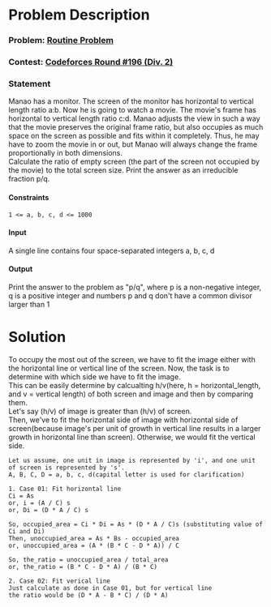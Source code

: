 # Problem Description
### Problem: [Routine Problem](https://codeforces.com/problemset/problem/337/B)

### Contest: [Codeforces Round #196 (Div. 2)](https://codeforces.com/contest/337)

### Statement
Manao has a monitor. The screen of the monitor has horizontal to vertical length ratio a:b. Now he is going to watch a movie. The movie's frame has horizontal to vertical length ratio c:d. Manao adjusts the view in such a way that the movie preserves the original frame ratio, but also occupies as much space on the screen as possible and fits within it completely. Thus, he may have to zoom the movie in or out, but Manao will always change the frame proportionally in both dimensions.  
Calculate the ratio of empty screen (the part of the screen not occupied by the movie) to the total screen size. Print the answer as an irreducible fraction p/q.

#### Constraints
```
1 <= a, b, c, d <= 1000
```
#### Input
A single line contains four space-separated integers a, b, c, d

#### Output
Print the answer to the problem as "p/q", where p is a non-negative integer, q is a positive integer and numbers p and q don't have a common divisor larger than 1


# Solution
To occupy the most out of the screen, we have to fit the image either with the horizontal line or vertical line of the screen. Now, the task is to determine with which side we have to fit the image.  
This can be easily determine by calcualting h/v(here, h = horizontal_length, and v = vertical length) of both screen and image and then by comparing them.  
Let's say (h/v) of image is greater than (h/v) of screen.  
Then, we've to fit the horizontal side of image with horizontal side of screen(because image's per unit of growth in vertical line results in a larger growth in horizontal line than screen). Otherwise, we would fit the vertical side.  

```
Let us assume, one unit in image is represented by 'i', and one unit of screen is represented by 's'.
A, B, C, D = a, b, c, d(capital letter is used for clarification)

1. Case 01: Fit horizontal line
Ci = As
or, i = (A / C) s
or, Di = (D * A / C) s

So, occupied_area = Ci * Di = As * (D * A / C)s (substituting value of Ci and Di)
Then, unoccupied_area = As * Bs - occupied_area
or, unoccupied_area = (A * (B * C - D * A)) / C

So, the_ratio = unoccupied_area / total_area
or, the_ratio = (B * C - D * A) / (B * C)

2. Case 02: Fit verical line
Just calculate as done in Case 01, but for vertical line
the ratio would be (D * A - B * C) / (D * A)
```

